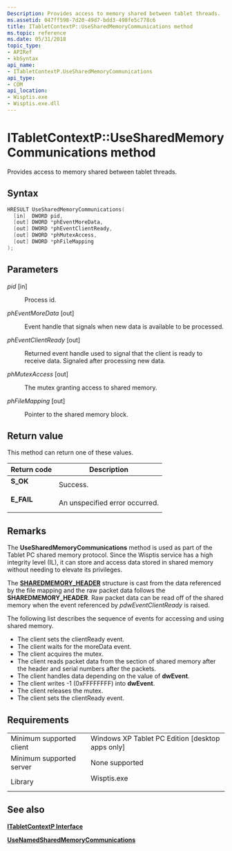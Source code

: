 ```yaml
---
Description: Provides access to memory shared between tablet threads.
ms.assetid: 047ff598-7d20-49d7-bdd3-498fe5c778c6
title: ITabletContextP::UseSharedMemoryCommunications method
ms.topic: reference
ms.date: 05/31/2018
topic_type: 
- APIRef
- kbSyntax
api_name: 
- ITabletContextP.UseSharedMemoryCommunications
api_type: 
- COM
api_location: 
- Wisptis.exe
- Wisptis.exe.dll
---
```


# ITabletContextP::UseSharedMemoryCommunications method

Provides access to memory shared between tablet threads.

## Syntax


```C++
HRESULT UseSharedMemoryCommunications(
  [in]  DWORD pid,
  [out] DWORD *phEventMoreData,
  [out] DWORD *phEventClientReady,
  [out] DWORD *phMutexAccess,
  [out] DWORD *phFileMapping
);
```



## Parameters

<dl> <dt>

*pid* \[in\]
</dt> <dd>

Process id.

</dd> <dt>

*phEventMoreData* \[out\]
</dt> <dd>

Event handle that signals when new data is available to be processed.

</dd> <dt>

*phEventClientReady* \[out\]
</dt> <dd>

Returned event handle used to signal that the client is ready to receive data. Signaled after processing new data.

</dd> <dt>

*phMutexAccess* \[out\]
</dt> <dd>

The mutex granting access to shared memory.

</dd> <dt>

*phFileMapping* \[out\]
</dt> <dd>

Pointer to the shared memory block.

</dd> </dl>

## Return value

This method can return one of these values.



| Return code                                                                            | Description                               |
|----------------------------------------------------------------------------------------|-------------------------------------------|
| <dl> <dt>**S\_OK**</dt> </dl>   | Success.<br/>                       |
| <dl> <dt>**E\_FAIL**</dt> </dl> | An unspecified error occurred.<br/> |



 

## Remarks

The **UseSharedMemoryCommunications** method is used as part of the Tablet PC shared memory protocol. Since the Wisptis service has a high integrity level (IL), it can store and access data stored in shared memory without needing to elevate its privileges.

The [**SHAREDMEMORY\_HEADER**](sharedmemory-header.md) structure is cast from the data referenced by the file mapping and the raw packet data follows the **SHAREDMEMORY\_HEADER**. Raw packet data can be read off of the shared memory when the event referenced by *pdwEventClientReady* is raised.

The following list describes the sequence of events for accessing and using shared memory.

-   The client sets the clientReady event.
-   The client waits for the moreData event.
-   The client acquires the mutex.
-   The client reads packet data from the section of shared memory after the header and serial numbers after the packets.
-   The client handles data depending on the value of **dwEvent**.
-   The client writes -1 (0xFFFFFFFF) into **dwEvent**.
-   The client releases the mutex.
-   The client sets the clientReady event.

## Requirements



|                                     |                                                                                        |
|-------------------------------------|----------------------------------------------------------------------------------------|
| Minimum supported client<br/> | Windows XP Tablet PC Edition \[desktop apps only\]<br/>                          |
| Minimum supported server<br/> | None supported<br/>                                                              |
| Library<br/>                  | <dl> <dt>Wisptis.exe</dt> </dl> |



## See also

<dl> <dt>

[**ITabletContextP Interface**](itabletcontextp.md)
</dt> <dt>

[**UseNamedSharedMemoryCommunications**](itabletcontextp-usenamedsharedmemorycommunications.md)
</dt> </dl>

 

 




